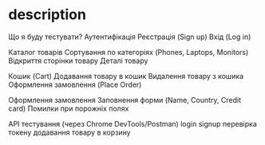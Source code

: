 # description

Що я буду тестувати?
Аутентифікація
Реєстрація (Sign up)
Вхід (Log in)

Каталог товарів
Сортування по категоріях (Phones, Laptops, Monitors)
Відкриття сторінки товару
Деталі товару

Кошик (Cart)
Додавання товару в кошик
Видалення товару з кошика
Оформлення замовлення (Place Order)

Оформлення замовлення
Заповнення форми (Name, Country, Credit card)
Помилки при порожніх полях

API тестування (через Chrome DevTools/Postman)
login
signup
перевірка токену
додавання товару в корзину

